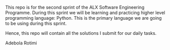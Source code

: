 This repo is for the second sprint of the ALX Software Engineering Programme. During this sprint we will be learning and practicing higher level programming language: Python. This is the primary language we are going to be using during this sprint.

Hence, this repo will contain all the solutions I submit for our daily tasks.

Adebola Rotimi
